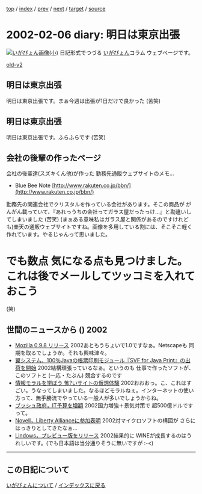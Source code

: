[top](https://igapyon.github.io/diary/) 
 / [index](https://igapyon.github.io/diary/2002/index.html) 
 / [prev](https://igapyon.github.io/diary/2002/ig020208.html) 
 / [next](https://igapyon.github.io/diary/2002/ig020205.html) 
 / [target](https://igapyon.github.io/diary/2002/ig020206.html) 
 / [source](https://github.com/igapyon/diary/blob/gh-pages/2002/ig020206.html.src.md) 

2002-02-06 diary: 明日は東京出張
=====================================================================================================
[![いがぴょん画像(小)](https://igapyon.github.io/diary/images/iga200306s.jpg "いがぴょん")](https://igapyon.github.io/diary/memo/memoigapyon.html) 日記形式でつづる [いがぴょん](https://igapyon.github.io/diary/memo/memoigapyon.html)コラム ウェブページです。

[old-v2](ig020206-orig.html)

## 明日は東京出張

明日は東京出張です。まぁ今週は出張が1日だけで良かった (苦笑)


## 明日は東京出張

明日は東京出張です。ふらふらです (苦笑)

## 会社の後輩の作ったページ

会社の後輩達(スズキくん他)が作った 勤務先通販ウェブサイトのメモ…

* Blue Bee Note
  [http://www.rakuten.co.jp/bbn/](http://www.rakuten.co.jp/bbn/)

勤務先の関連会社でクリスタルを作っている会社があります。そこの商品が がんがん載っていて、『あれっうちの会社ってガラス屋だったっけ…』と勘違いしてしまいました (苦笑) (まぁある意味私はガラス屋と関係があるのですけれども)楽天の通販ウェブサイトですね。画像を多用している割には、そこそこ軽く作れています。やるじゃんって思いました。
# でも数点 気になる点も見つけました。これは後でメールしてツッコミを入れておこう
(笑)

## 世間のニュースから () 2002

* [Mozilla 0.9.8 リリース](http://www.mozilla.org/)  2002あともうちょいで1.0ですなぁ。Netscapeも 同期を取るでしょうか。それも興味津々。
* [翼システム、100％Javaの帳票印刷モジュール『SVF for Java Print』の出荷を開始](http://ascii24.com/news/i/soft/article/2002/01/31/633196-000.html)  2002結構頑張っているなぁ。というのも 仕事で作ったソフトが、このソフトと (一応・たぶん) 競合するのです
* [情報モラルを学ぼう 怖?いサイトの仮想体験](http://www.wmc.gr.jp/security/)  2002おおおっ。こ、これはすごい。うなってしまいました。なるほどモラルねぇ。インターネットの使い方って、無手勝流でやっている一般人が多いでしょうからね。
* [ブッシュ政府，IT予算を増額](http://www.zdnet.co.jp/news/0202/06/b_0205_16.html)  2002国力増強＋景気対策で 超500億ドルですって。
* [Novell，Liberty Allianceに参加表明](http://www.zdnet.co.jp/news/0202/06/b_0205_09.html)  2002対マイクロソフトの構図が さらにはっきりとしてきたなぁ…
* [Lindows，プレビュー版をリリース](http://www.zdnet.co.jp/news/0202/06/b_0205_03.html)  2002結果的に WINEが成長するのはうれしいです。(でも日本語は当分通りそうに無いですが :-<)

----------------------------------------------------------------------------------------------------

## この日記について
[いがぴょんについて](https://igapyon.github.io/diary/memo/memoigapyon.html) / [インデックスに戻る](https://igapyon.github.io/diary/idxall.html)
